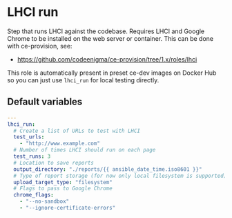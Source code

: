 # LHCI run
Step that runs LHCI against the codebase. Requires LHCI and Google Chrome to be installed on the web server or container. This can be done with ce-provision, see:

* https://github.com/codeenigma/ce-provision/tree/1.x/roles/lhci

This role is automatically present in preset ce-dev images on Docker Hub so you can just use `lhci_run` for local testing directly.

<!--TOC-->
<!--ENDTOC-->

<!--ROLEVARS-->
## Default variables
```yaml
---
lhci_run:
  # Create a list of URLs to test with LHCI
  test_urls:
    - "http://www.example.com"
  # Number of times LHCI should run on each page
  test_runs: 3
  # Location to save reports
  output_directory: "./reports/{{ ansible_date_time.iso8601 }}"
  # Type of report storage (for now only local filesystem is supported)
  upload_target_type: "filesystem"
  # Flags to pass to Google Chrome
  chrome_flags:
    - "--no-sandbox"
    - "--ignore-certificate-errors"

```

<!--ENDROLEVARS-->
